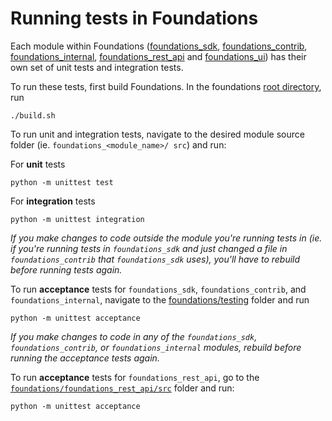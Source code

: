 # Running tests in Foundations

Each module within Foundations ([foundations_sdk](../foundations_sdk), [foundations_contrib](../foundations_contrib), [foundations_internal](../foundations_contrib), [foundations_rest_api](../foundations_rest_api) and [foundations_ui](../foundations_ui)) has their own set of unit tests and integration tests.

To run these tests, first build Foundations. In the foundations [root directory](../), run

```
./build.sh
```


To run unit and integration tests, navigate to the desired module source folder (ie. `foundations_<module_name>/ src`)  and run:

For **unit** tests
```
python -m unittest test
```

For **integration** tests
```
python -m unittest integration
```


_If you make changes to code outside the module you're running tests in (ie. if you're running tests in `foundations_sdk` and just changed a file in `foundations_contrib` that `foundations_sdk` uses), you'll have to rebuild before running tests again._


To run **acceptance** tests for `foundations_sdk`, `foundations_contrib`, and `foundations_internal`, navigate to the [foundations/testing](../testing) folder and run
```
python -m unittest acceptance
```

_If you make changes to code in any of the `foundations_sdk`, `foundations_contrib`, or `foundations_internal` modules, rebuild before running the acceptance tests again._


To run **acceptance** tests for `foundations_rest_api`, go to the [`foundations/foundations_rest_api/src`](../foundations/foundations_rest_api/src) folder and run:
```
python -m unittest acceptance
```


